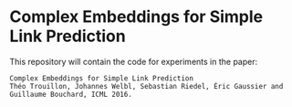 # Complex Embeddings for Simple Link Prediction

This repository will contain the code for experiments in the paper:

```
Complex Embeddings for Simple Link Prediction
Théo Trouillon, Johannes Welbl, Sebastian Riedel, Éric Gaussier and Guillaume Bouchard, ICML 2016.
```
